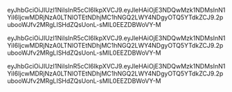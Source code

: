 eyJhbGciOiJIUzI1NiIsInR5cCI6IkpXVCJ9.eyJleHAiOjE3NDQwMzk1NDMsInN1YiI6IjcwMDRjNzA0LTNlOTEtNDhjMC1hNGQ2LWY4NDgyOTQ5YTdkZCJ9.2pubooWJfv2MRgLISHdZQsUonL-sMlL0EEZDBWoVY-M

eyJhbGciOiJIUzI1NiIsInR5cCI6IkpXVCJ9.eyJleHAiOjE3NDQwMzk1NDMsInN1YiI6IjcwMDRjNzA0LTNlOTEtNDhjMC1hNGQ2LWY4NDgyOTQ5YTdkZCJ9.2pubooWJfv2MRgLISHdZQsUonL-sMlL0EEZDBWoVY-M

eyJhbGciOiJIUzI1NiIsInR5cCI6IkpXVCJ9.eyJleHAiOjE3NDQwMzk1NDMsInN1YiI6IjcwMDRjNzA0LTNlOTEtNDhjMC1hNGQ2LWY4NDgyOTQ5YTdkZCJ9.2pubooWJfv2MRgLISHdZQsUonL-sMlL0EEZDBWoVY-M